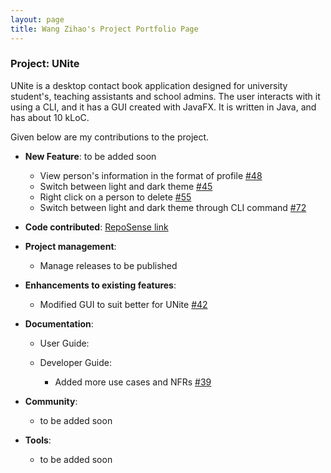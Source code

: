 ```yaml
---
layout: page
title: Wang Zihao's Project Portfolio Page
---
```


### Project: UNite

UNite is a desktop contact book application designed for university student's, teaching assistants and school admins. The user interacts with it using a CLI, and it has a GUI created with JavaFX. It is written in Java, and has about 10 kLoC.

Given below are my contributions to the project.

* **New Feature**: to be added soon
  * View person's information in the format of profile [#48](https://github.com/AY2122S2-CS2103T-W12-2/tp/pull/48)
  * Switch between light and dark theme [#45](https://github.com/AY2122S2-CS2103T-W12-2/tp/pull/45)
  * Right click on a person to delete [#55](https://github.com/AY2122S2-CS2103T-W12-2/tp/pull/55)
  * Switch between light and dark theme through CLI command [#72](https://github.com/AY2122S2-CS2103T-W12-2/tp/pull/72)
  

* **Code contributed**: [RepoSense link](https://nus-cs2103-ay2122s2.github.io/tp-dashboard/?search=9teMare&sort=groupTitle&sortWithin=title&timeframe=commit&mergegroup=&groupSelect=groupByRepos&breakdown=true&checkedFileTypes=docs~functional-code~test-code~other&since=2022-02-18&tabOpen=true&tabType=zoom&zA=pnutzz-0207&zR=AY2122S2-CS2103T-W12-2%2Ftp%5Bmaster%5D&zACS=30.23076923076923&zS=2022-02-18&zFS=W12&zU=2022-03-02&zMG=false&zFTF=commit&zFGS=groupByRepos&zFR=false&tabAuthor=junjieteoh&tabRepo=AY2122S2-CS2103T-W12-2%2Ftp%5Bmaster%5D&authorshipIsMergeGroup=false&authorshipFileTypes=&authorshipIsBinaryFileTypeChecked=false&zFT=docs)


* **Project management**:
  * Manage releases to be published


* **Enhancements to existing features**:
  * Modified GUI to suit better for UNite [#42](https://github.com/AY2122S2-CS2103T-W12-2/tp/pull/42)


* **Documentation**:
    * User Guide:

    * Developer Guide:
        * Added more use cases and NFRs [#39](https://github.com/AY2122S2-CS2103T-W12-2/tp/pull/39)


* **Community**:
    * to be added soon


* **Tools**:
    * to be added soon
